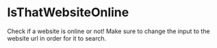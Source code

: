 # IsThatWebsiteOnline
Check if a website is online or not! Make sure to change the input to the website url in order for it to search. 
